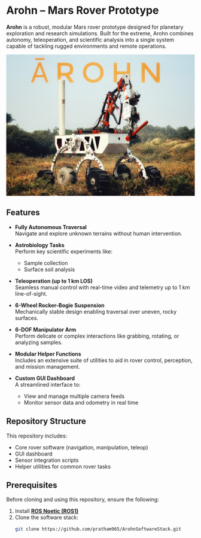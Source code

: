 # Arohn – Mars Rover Prototype

**Arohn** is a robust, modular Mars rover prototype designed for planetary exploration and research simulations. Built for the extreme, Arohn combines autonomy, teleoperation, and scientific analysis into a single system capable of tackling rugged environments and remote operations.

![Arohn Rover](Arohn.jpeg)

## Features

- **Fully Autonomous Traversal**  
  Navigate and explore unknown terrains without human intervention.

- **Astrobiology Tasks**  
  Perform key scientific experiments like:
  - Sample collection
  - Surface soil analysis

- **Teleoperation (up to 1 km LOS)**  
  Seamless manual control with real-time video and telemetry up to 1 km line-of-sight.

- **6-Wheel Rocker-Bogie Suspension**  
  Mechanically stable design enabling traversal over uneven, rocky surfaces.

- **6-DOF Manipulator Arm**  
  Perform delicate or complex interactions like grabbing, rotating, or analyzing samples.

- **Modular Helper Functions**  
  Includes an extensive suite of utilities to aid in rover control, perception, and mission management.

- **Custom GUI Dashboard**  
  A streamlined interface to:
  - View and manage multiple camera feeds
  - Monitor sensor data and odometry in real time

## Repository Structure

This repository includes:
- Core rover software (navigation, manipulation, teleop)
- GUI dashboard
- Sensor integration scripts
- Helper utilities for common rover tasks

## Prerequisites

Before cloning and using this repository, ensure the following:

1. Install **[ROS Noetic (ROS1)](http://wiki.ros.org/noetic/Installation/Ubuntu)**
2. Clone the software stack:
   ```bash
   git clone https://github.com/pratham965/ArohnSoftwareStack.git
   ```

